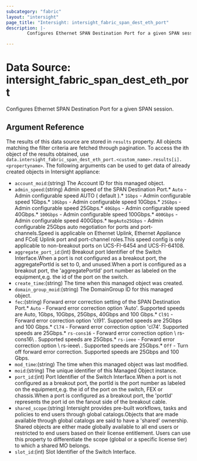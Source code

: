 ```yaml
---
subcategory: "fabric"
layout: "intersight"
page_title: "Intersight: intersight_fabric_span_dest_eth_port"
description: |-
        Configures Ethernet SPAN Destination Port for a given SPAN session.

---
```


# Data Source: intersight_fabric_span_dest_eth_port
Configures Ethernet SPAN Destination Port for a given SPAN session.
## Argument Reference
The results of this data source are stored in `results` property.
All objects matching the filter criteria are fetched through pagination.
To access the ith object of the results obtained, use `data.intersight_fabric_span_dest_eth_port.<custom_name>.results[i].<propertyname>`.
The following arguments can be used to get data of already created objects in Intersight appliance:
* `account_moid`:(string) The Account ID for this managed object. 
* `admin_speed`:(string) Admin speed of the SPAN Destination Port.* `Auto` - Admin configurable speed AUTO ( default ).* `1Gbps` - Admin configurable speed 1Gbps.* `10Gbps` - Admin configurable speed 10Gbps.* `25Gbps` - Admin configurable speed 25Gbps.* `40Gbps` - Admin configurable speed 40Gbps.* `100Gbps` - Admin configurable speed 100Gbps.* `400Gbps` - Admin configurable speed 400Gbps.* `NegAuto25Gbps` - Admin configurable 25Gbps auto negotiation for ports and port-channels.Speed is applicable on Ethernet Uplink, Ethernet Appliance and FCoE Uplink port and port-channel roles.This speed config is only applicable to non-breakout ports on UCS-FI-6454 and UCS-FI-64108. 
* `aggregate_port_id`:(int) Breakout port Identifier of the Switch Interface.When a port is not configured as a breakout port, the aggregatePortId is set to 0, and unused.When a port is configured as a breakout port, the 'aggregatePortId' port number as labeled on the equipment,e.g. the id of the port on the switch. 
* `create_time`:(string) The time when this managed object was created. 
* `domain_group_moid`:(string) The DomainGroup ID for this managed object. 
* `fec`:(string) Forward error correction setting of the SPAN Destination Port.* `Auto` - Forward error correction option 'Auto'. Supported speeds are Auto, 1Gbps, 10Gbps, 25Gbps, 40Gbps and 100 Gbps.* `Cl91` - Forward error correction option 'cl91'. Supported speeds are 25Gbps and 100 Gbps.* `Cl74` - Forward error correction option 'cl74'. Supported speeds are 25Gbps.* `rs-cons16` - Forward error correction option \ rs-cons16\ . Supported speeds are 25Gbps.* `rs-ieee` - Forward error correction option \ rs-ieee\ . Supported speeds are 25Gbps.* `Off` - Turn off forward error correction. Supported speeds are 25Gbps and 100 Gbps. 
* `mod_time`:(string) The time when this managed object was last modified. 
* `moid`:(string) The unique identifier of this Managed Object instance. 
* `port_id`:(int) Port Identifier of the Switch Interface.When a port is not configured as a breakout port, the portId is the port number as labeled on the equipment,e.g. the id of the port on the switch, FEX or chassis.When a port is configured as a breakout port, the 'portId' represents the port id on the fanout side of the breakout cable. 
* `shared_scope`:(string) Intersight provides pre-built workflows, tasks and policies to end users through global catalogs.Objects that are made available through global catalogs are said to have a 'shared' ownership. Shared objects are either made globally available to all end users or restricted to end users based on their license entitlement. Users can use this property to differentiate the scope (global or a specific license tier) to which a shared MO belongs. 
* `slot_id`:(int) Slot Identifier of the Switch Interface. 
 
